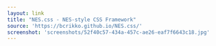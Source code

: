 ```yaml
---
layout: link
title: "NES.css - NES-style CSS Framework"
source: 'https://bcrikko.github.io/NES.css/'
screenshot: 'screenshots/52f40c57-434a-457c-ae26-eaf7f6643c18.jpg'
---
```


